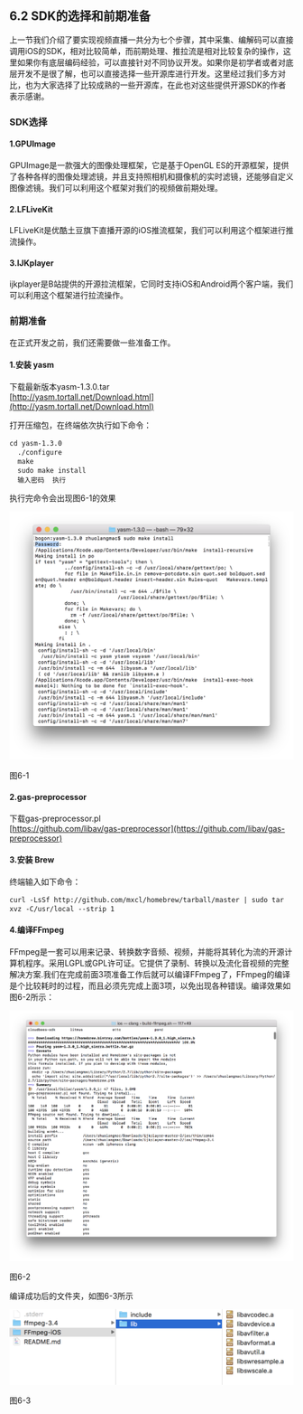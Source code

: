 ## 6.2 SDK的选择和前期准备

上一节我们介绍了要实现视频直播一共分为七个步骤，其中采集、编解码可以直接调用iOS的SDK，相对比较简单，而前期处理、推拉流是相对比较复杂的操作，这里如果你有底层编码经验，可以直接针对不同协议开发。如果你是初学者或者对底层开发不是很了解，也可以直接选择一些开源库进行开发。这里经过我们多方对比，也为大家选择了比较成熟的一些开源库，在此也对这些提供开源SDK的作者表示感谢。

### SDK选择

#### 1.GPUImage

GPUImage是一款强大的图像处理框架，它是基于OpenGL ES的开源框架，提供了各种各样的图像处理滤镜，并且支持照相机和摄像机的实时滤镜，还能够自定义图像滤镜。我们可以利用这个框架对我们的视频做前期处理。

#### 2.LFLiveKit

LFLiveKit是优酷土豆旗下直播开源的iOS推流框架，我们可以利用这个框架进行推流操作。

#### 3.IJKplayer

ijkplayer是B站提供的开源拉流框架，它同时支持iOS和Android两个客户端，我们可以利用这个框架进行拉流操作。

### 前期准备

在正式开发之前，我们还需要做一些准备工作。

#### 1.安装 yasm

下载最新版本yasm-1.3.0.tar  
  [http://yasm.tortall.net/Download.html](http://yasm.tortall.net/Download.html)

打开压缩包，在终端依次执行如下命令：

```
cd yasm-1.3.0
  ./configure
  make
  sudo make install   
  输入密码  执行
```
执行完命令会出现图6-1的效果

![](/assets/6-2-1.png)

图6-1
#### 2.gas-preprocessor

下载gas-preprocessor.pl  
[https://github.com/libav/gas-preprocessor](https://github.com/libav/gas-preprocessor)

#### 3.安装 Brew

终端输入如下命令：

```
curl -LsSf http://github.com/mxcl/homebrew/tarball/master | sudo tar xvz -C/usr/local --strip 1
```

#### 4.编译FFmpeg

FFmpeg是一套可以用来记录、转换数字音频、视频，并能将其转化为流的开源计算机程序。采用LGPL或GPL许可证。它提供了录制、转换以及流化音视频的完整解决方案.我们在完成前面3项准备工作后就可以编译FFmpeg了，FFmpeg的编译是个比较耗时的过程，而且必须先完成上面3项，以免出现各种错误。编译效果如图6-2所示：


![](/assets/6-2-2.png)

图6-2

编译成功后的文件夹，如图6-3所示

![](/assets/6-2-3.png)

图6-3